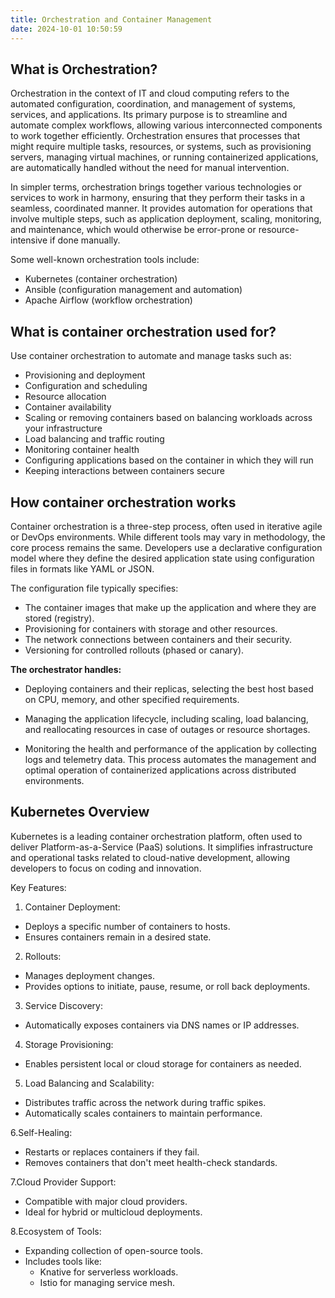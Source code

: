 ```yaml
---
title: Orchestration and Container Management
date: 2024-10-01 10:50:59
---
```

## What is Orchestration?

Orchestration in the context of IT and cloud computing refers to the automated configuration, coordination, and management of systems, services, and applications. Its primary purpose is to streamline and automate complex workflows, allowing various interconnected components to work together efficiently. Orchestration ensures that processes that might require multiple tasks, resources, or systems, such as provisioning servers, managing virtual machines, or running containerized applications, are automatically handled without the need for manual intervention.

In simpler terms, orchestration brings together various technologies or services to work in harmony, ensuring that they perform their tasks in a seamless, coordinated manner. It provides automation for operations that involve multiple steps, such as application deployment, scaling, monitoring, and maintenance, which would otherwise be error-prone or resource-intensive if done manually.

Some well-known orchestration tools include:

* Kubernetes (container orchestration)
* Ansible (configuration management and automation)
* Apache Airflow (workflow orchestration)

## What is container orchestration used for?

Use container orchestration to automate and manage tasks such as:

* Provisioning and deployment
* Configuration and scheduling 
* Resource allocation
* Container availability 
* Scaling or removing containers based on balancing workloads across your infrastructure
* Load balancing and traffic routing 
* Monitoring container health
* Configuring applications based on the container in which they will run
* Keeping interactions between containers secure


## How container orchestration works
Container orchestration is a three-step process, often used in iterative agile or DevOps environments. While different tools may vary in methodology, the core process remains the same. Developers use a declarative configuration model where they define the desired application state using configuration files in formats like YAML or JSON.

The configuration file typically specifies:

* The container images that make up the application and where they are stored (registry).
* Provisioning for containers with storage and other resources.
* The network connections between containers and their security.
* Versioning for controlled rollouts (phased or canary).

**The orchestrator handles:**

* Deploying containers and their replicas, selecting the best host based on CPU, memory, and other specified requirements.

* Managing the application lifecycle, including scaling, load balancing, and reallocating resources in case of outages or resource shortages.

* Monitoring the health and performance of the application by collecting logs and telemetry data. This process automates the management and optimal operation of containerized applications across distributed environments.

## **Kubernetes Overview**

Kubernetes is a leading container orchestration platform, often used to deliver Platform-as-a-Service (PaaS) solutions. It simplifies infrastructure and operational tasks related to cloud-native development, allowing developers to focus on coding and innovation.

Key Features:
1. Container Deployment:
* Deploys a specific number of containers to hosts.
* Ensures containers remain in a desired state.

2. Rollouts:
* Manages deployment changes.
* Provides options to initiate, pause, resume, or roll back deployments.

3. Service Discovery:
* Automatically exposes containers via DNS names or IP addresses.

4. Storage Provisioning:
* Enables persistent local or cloud storage for containers as needed.

5. Load Balancing and Scalability:
* Distributes traffic across the network during traffic spikes.
* Automatically scales containers to maintain performance.

6.Self-Healing:
* Restarts or replaces containers if they fail.
* Removes containers that don't meet health-check standards.

7.Cloud Provider Support:
* Compatible with major cloud providers.
* Ideal for hybrid or multicloud deployments.

8.Ecosystem of Tools:
* Expanding collection of open-source tools.
* Includes tools like:
  - Knative for serverless workloads.
  - Istio for managing service mesh.